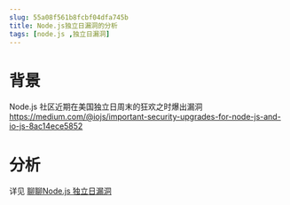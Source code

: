 ```yaml
---
slug: 55a08f561b8fcbf04dfa745b
title: Node.js独立日漏洞的分析
tags: [node.js ,独立日漏洞]
---
```


# 背景
Node.js 社区近期在美国独立日周末的狂欢之时爆出漏洞
https://medium.com/@iojs/important-security-upgrades-for-node-js-and-io-js-8ac14ece5852

# 分析
详见
[聊聊Node.js 独立日漏洞](https://cnodejs.org/topic/55a026aa419f1e8a23a641fc)
